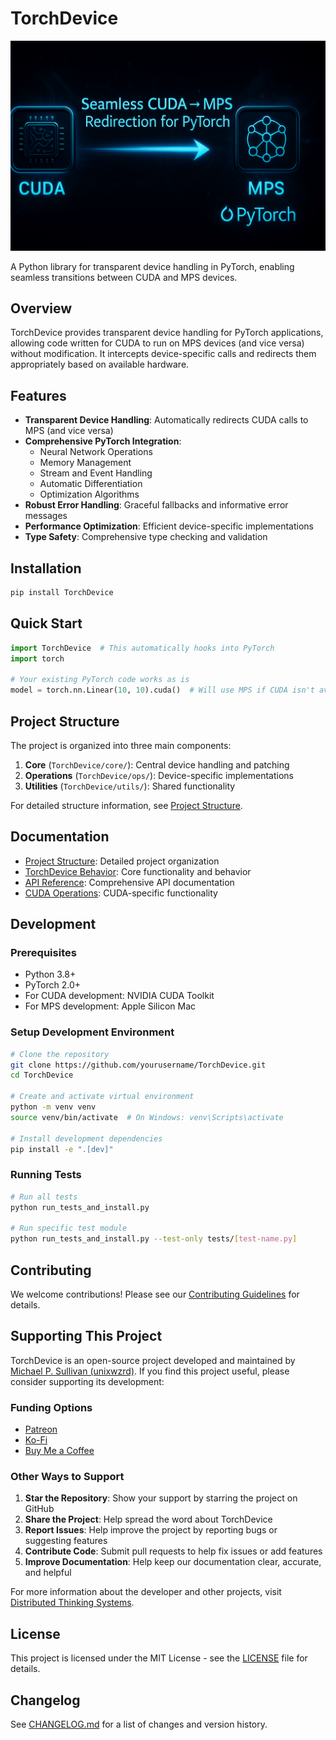 # TorchDevice

![TorchDevice](docs/TorchDevice001.png)

A Python library for transparent device handling in PyTorch, enabling seamless transitions between CUDA and MPS devices.

## Overview

TorchDevice provides transparent device handling for PyTorch applications, allowing code written for CUDA to run on MPS devices (and vice versa) without modification. It intercepts device-specific calls and redirects them appropriately based on available hardware.

## Features

- **Transparent Device Handling**: Automatically redirects CUDA calls to MPS (and vice versa)
- **Comprehensive PyTorch Integration**: 
  - Neural Network Operations
  - Memory Management
  - Stream and Event Handling
  - Automatic Differentiation
  - Optimization Algorithms
- **Robust Error Handling**: Graceful fallbacks and informative error messages
- **Performance Optimization**: Efficient device-specific implementations
- **Type Safety**: Comprehensive type checking and validation

## Installation

```bash
pip install TorchDevice
```

## Quick Start

```python
import TorchDevice  # This automatically hooks into PyTorch
import torch

# Your existing PyTorch code works as is
model = torch.nn.Linear(10, 10).cuda()  # Will use MPS if CUDA isn't available
```

## Project Structure

The project is organized into three main components:

1. **Core** (`TorchDevice/core/`): Central device handling and patching
2. **Operations** (`TorchDevice/ops/`): Device-specific implementations
3. **Utilities** (`TorchDevice/utils/`): Shared functionality

For detailed structure information, see [Project Structure](docs/project_structure.md).

## Documentation

- [Project Structure](docs/project_structure.md): Detailed project organization
- [TorchDevice Behavior](docs/TorchDevice_Behavior.md): Core functionality and behavior
- [API Reference](docs/TorchDevice_Functions.md): Comprehensive API documentation
- [CUDA Operations](docs/CUDA-Operations.md): CUDA-specific functionality

## Development

### Prerequisites

- Python 3.8+
- PyTorch 2.0+
- For CUDA development: NVIDIA CUDA Toolkit
- For MPS development: Apple Silicon Mac

### Setup Development Environment

```bash
# Clone the repository
git clone https://github.com/yourusername/TorchDevice.git
cd TorchDevice

# Create and activate virtual environment
python -m venv venv
source venv/bin/activate  # On Windows: venv\Scripts\activate

# Install development dependencies
pip install -e ".[dev]"
```

### Running Tests

```bash
# Run all tests
python run_tests_and_install.py

# Run specific test module
python run_tests_and_install.py --test-only tests/[test-name.py]
```

## Contributing

We welcome contributions! Please see our [Contributing Guidelines](CONTRIBUTING.md) for details.

## Supporting This Project

TorchDevice is an open-source project developed and maintained by [Michael P. Sullivan (unixwzrd)](https://unixwzrd.ai). If you find this project useful, please consider supporting its development:

### Funding Options
- [Patreon](https://www.patreon.com/unixwzrd)
- [Ko-Fi](https://ko-fi.com/unixwzrd)
- [Buy Me a Coffee](https://www.buymeacoffee.com/unixwzrd)

### Other Ways to Support
1. **Star the Repository**: Show your support by starring the project on GitHub
2. **Share the Project**: Help spread the word about TorchDevice
3. **Report Issues**: Help improve the project by reporting bugs or suggesting features
4. **Contribute Code**: Submit pull requests to help fix issues or add features
5. **Improve Documentation**: Help keep our documentation clear, accurate, and helpful

For more information about the developer and other projects, visit [Distributed Thinking Systems](https://unixwzrd.ai).

## License

This project is licensed under the MIT License - see the [LICENSE](LICENSE) file for details.

## Changelog

See [CHANGELOG.md](CHANGELOG.md) for a list of changes and version history.